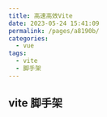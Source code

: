 ```yaml
---
title: 高速高效Vite
date: 2023-05-24 15:41:09
permalink: /pages/a8190b/
categories:
  - vue
tags:
  - vite
  - 脚手架
---
```


## vite 脚手架
